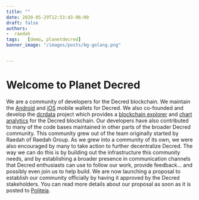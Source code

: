 ```yaml
---
title: ""
date: 2020-05-29T12:53:43-06:00
draft: false
authors:
-  raedah
tags:   [demo, planetdecred]
banner_image: "/images/posts/bg-golang.png"


---
```


# Welcome to Planet Decred

We are a community of developers for the Decred blockchain. We maintain the [Android](https://play.google.com/store/apps/details?id=com.decred.dcrandroid.mainnet) and [iOS](https://apps.apple.com/us/app/decred-wallet/id1462247643) mobile wallets for Decred. We also co-founded and develop the [dcrdata](https://github.com/decred/dcrdata) project which provides a [blockchain explorer](https://explorer.planetdecred.org/) and [chart analytics](https://explorer.planetdecred.org/charts?chart=ticket-price&zoom=ikefq8bs-kauiodl4&bin=window&axis=time&visibility=true-false) for the Decred blockchain. Our developers have also contributed to many of the code bases maintained in other parts of the broader Decred community. This community grew out of the team originally started by Raedah of Raedah Group. As we grew into a community of its own, we were also encouraged by many to take action to further decentralize Decred. The way we can do this is by building out the infrastructure this community needs, and by establishing a broader presence in communication channels that Decred enthusiasts can use to follow our work, provide feedback… and possibly even join us to help build. We are now launching a proposal to establish our community officially by having it approved by the Decred stakeholders. You can read more details about our proposal as soon as it is posted to [Politeia](https://proposals.decred.org/).